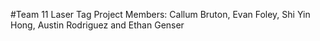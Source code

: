 #Team 11 Laser Tag Project
Members: Callum Bruton, Evan Foley, Shi Yin Hong, Austin Rodriguez and Ethan Genser